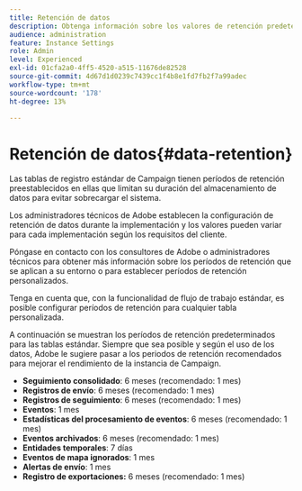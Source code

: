 ```yaml
---
title: Retención de datos
description: Obtenga información sobre los valores de retención predeterminados para tablas estándar
audience: administration
feature: Instance Settings
role: Admin
level: Experienced
exl-id: 01cfa2a0-4ff5-4520-a515-11676de82528
source-git-commit: 4d67d1d0239c7439cc1f4b8e1fd7fb2f7a99adec
workflow-type: tm+mt
source-wordcount: '178'
ht-degree: 13%

---
```


# Retención de datos{#data-retention}

Las tablas de registro estándar de Campaign tienen períodos de retención preestablecidos en ellas que limitan su duración del almacenamiento de datos para evitar sobrecargar el sistema.

Los administradores técnicos de Adobe establecen la configuración de retención de datos durante la implementación y los valores pueden variar para cada implementación según los requisitos del cliente.

Póngase en contacto con los consultores de Adobe o administradores técnicos para obtener más información sobre los períodos de retención que se aplican a su entorno o para establecer períodos de retención personalizados.

Tenga en cuenta que, con la funcionalidad de flujo de trabajo estándar, es posible configurar períodos de retención para cualquier tabla personalizada.

A continuación se muestran los períodos de retención predeterminados para las tablas estándar. Siempre que sea posible y según el uso de los datos, Adobe le sugiere pasar a los periodos de retención recomendados para mejorar el rendimiento de la instancia de Campaign.

* **Seguimiento consolidado**: 6 meses (recomendado: 1 mes)
* **Registros de envío**: 6 meses (recomendado: 1 mes)
* **Registros de seguimiento**: 6 meses (recomendado: 1 mes)
* **Eventos**: 1 mes
* **Estadísticas del procesamiento de eventos**: 6 meses (recomendado: 1 mes)
* **Eventos archivados**: 6 meses (recomendado: 1 mes)
* **Entidades temporales**: 7 días
* **Eventos de mapa ignorados**: 1 mes
* **Alertas de envío**: 1 mes
* **Registro de exportaciones:** 6 meses (recomendado: 1 mes)
